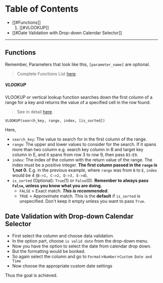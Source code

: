 # Table of Contents
- [[#Functions]]
	1. [[#VLOOKUP]]
- [[#Date Validation with Drop-down Calendar Selector]]

---

## Functions
Remember, Parameters that look like this, `[parameter_name]` are optional.
> Complete Functions List [here](https://support.google.com/docs/table/25273?hl=en&ref_topic=9054531&sjid=14196954127541723202-AP).

##### VLOOKUP
VLOOKUP or vertical lookup function searches down the first column of a range for a key and returns the value of a specified cell in the row found.
> See in detail [here](https://support.google.com/docs/answer/3093318?sjid=14196954127541723202-AP).

```
VLOOKUP(search_key, range, index, [is_sorted])
```
Here, 
- `search_key`: The value to search for in the first column of the range.
- `range`: The upper and lower values to consider for the search. If it spans more than two column e.g. search key column in B and target key column in E, and it spans from row 3 to row 9, then pass `B3:E9`.
- `index`: The index of the column with the return value of the range. The index must be a positive integer. **The first column passed in the `range` is 1,not 0.** E.g. in the previous example, where `range` was from `B` to `E`, `index` would be 4 (`B->1, C->2, D->3, E->4`).
- `is_sorted` (Optional): `True`(1) or `False`(0). **Remember to always pass `False`, unless you know what you are doing.**
	- `FALSE` = Exact match. ***This is recommended.***
	- `TRUE` = Approximate match. This is the **default** if `is_sorted` is unspecified. Don't keep it empty unless you want to pass `True`. 
## Date Validation with Drop-down Calendar Selector
- First select the column and choose data validation.
- In the option part, choose `is valid date` from the drop-down menu.
- Now you have the option to select the date from calendar drop down.
- But the formatting would be bonked.
- So again select the column and go to `Format`>`Number`>`Custom Date and Time`
- Now choose the appropriate custom date settings

Thus the goal is achieved.